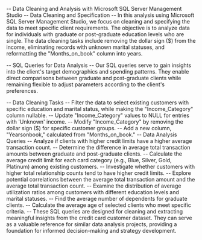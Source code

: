 -- Data Cleaning and Analysis with Microsoft SQL Server Management Studio
-- Data Cleaning and Specification
-- In this analysis using Microsoft SQL Server Management Studio, we focus on cleaning and specifying the data to meet specific client requirements. The objective is to analyze data for individuals with graduate or post-graduate education levels who are single. The data cleaning tasks include removing the dollar sign ($) from the income, eliminating records with unknown marital statuses, and reformatting the "Months_on_book" column into years.

-- SQL Queries for Data Analysis
-- Our SQL queries serve to gain insights into the client's target demographics and spending patterns. They enable direct comparisons between graduate and post-graduate clients while remaining flexible to adjust parameters according to the client's preferences.

-- Data Cleaning Tasks
-- Filter the data to select existing customers with specific education and marital status, while making the "Income_Category" column nullable.
-- Update "Income_Category" values to NULL for entries with 'Unknown' income.
-- Modify "Income_Category" by removing the dollar sign ($) for specific customer groups.
-- Add a new column, "Yearsonbook," calculated from "Months_on_book."
-- Data Analysis Queries
-- Analyze if clients with higher credit limits have a higher average transaction count.
-- Determine the difference in average total transaction amounts between graduate and post-graduate clients.
-- Calculate the average credit limit for each card category (e.g., Blue, Silver, Gold, Platinum) among existing customers.
-- Investigate whether customers with higher total relationship counts tend to have higher credit limits.
-- Explore potential correlations between the average total transaction amount and the average total transaction count.
-- Examine the distribution of average utilization ratios among customers with different education levels and marital statuses.
-- Find the average number of dependents for graduate clients.
-- Calculate the average age of selected clients who meet specific criteria.
-- These SQL queries are designed for cleaning and extracting meaningful insights from the credit card customer dataset. They can serve as a valuable reference for similar data analysis projects, providing a foundation for informed decision-making and strategy development.
